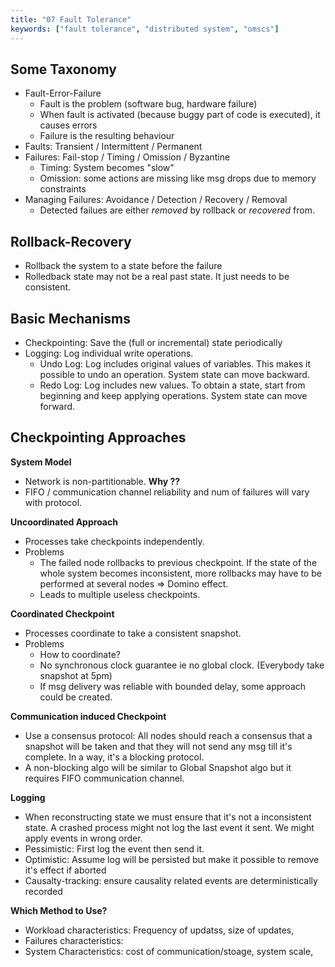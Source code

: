 ```yaml
---
title: "07 Fault Tolerance"
keywords: ["fault tolerance", "distributed system", "omscs"]
---
```


## Some Taxonomy

* Fault-Error-Failure
  * Fault is the problem (software bug, hardware failure)
  * When fault is activated (because buggy part of code is executed), it causes errors
  * Failure is the resulting behaviour
* Faults: Transient / Intermittent / Permanent
* Failures: Fail-stop / Timing / Omission / Byzantine
  * Timing: System becomes "slow"
  * Omission: some actions are missing like msg drops due to memory constraints
* Managing Failures: Avoidance / Detection / Recovery / Removal
  * Detected failues are either _removed_ by rollback or _recovered_ from. 

## Rollback-Recovery

* Rollback the system to a state before the failure
* Rolledback state may not be a real past state. It just needs to be consistent.

## Basic Mechanisms

* Checkpointing: Save the (full or incremental) state periodically
* Logging: Log individual write operations.
  * Undo Log: Log includes original values of variables. This makes it possible to undo an operation. System state can move backward.
  * Redo Log: Log includes new values. To obtain a state, start from beginning and keep applying operations. System state can move forward. 

## Checkpointing Approaches

**System Model**

* Network is non-partitionable. **Why ??**
* FIFO / communication channel reliability and num of failures will vary with protocol.

**Uncoordinated Approach**

* Processes take checkpoints independently.
* Problems
  * The failed node rollbacks to previous checkpoint. If the state of the whole system becomes inconsistent, more rollbacks may have to be performed at several nodes => Domino effect.
  * Leads to multiple useless checkpoints.

**Coordinated Checkpoint**

* Processes coordinate to take a consistent snapshot.
* Problems
  * How to coordinate?
  * No synchronous clock guarantee ie no global clock. (Everybody take snapshot at 5pm)
  * If msg delivery was reliable with bounded delay, some approach could be created.

**Communication induced Checkpoint**

* Use a consensus protocol: All nodes should reach a consensus that a snapshot will be taken and that they will not send any msg till it's complete. In a way, it's a blocking protocol.
* A non-blocking algo will be similar to Global Snapshot algo but it requires FIFO communication channel.

**Logging**

* When reconstructing state we must ensure that it's not a inconsistent state. A crashed process might not log the last event it sent. We might apply events in wrong order.
* Pessimistic: First log the event then send it.
* Optimistic: Assume log will be persisted but make it possible to remove it's effect if aborted
* Causalty-tracking: ensure causality related events are deterministically recorded

**Which Method to Use?**

* Workload characteristics: Frequency of updatss, size of updates, 
* Failures characteristics:
* System Characteristics: cost of communication/stoage, system scale, 





